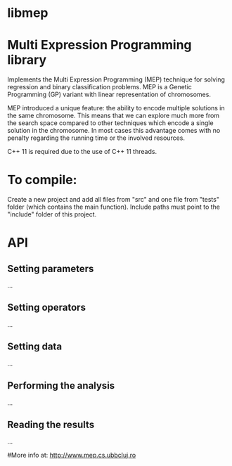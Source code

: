 # libmep

# Multi Expression Programming library

Implements the Multi Expression Programming (MEP) technique for solving regression and binary classification problems. MEP is a Genetic Programming (GP) variant with linear representation of chromosomes.

MEP introduced a unique feature: the ability to encode multiple solutions in the same chromosome. This means that we can explore much more from the search space compared to other techniques which encode a single solution in the chromosome. In most cases this advantage comes with no penalty regarding the running time or the involved resources.

C++ 11 is required due to the use of C++ 11 threads.

# To compile: 

Create a new project and add all files from "src" and one file from "tests" folder (which contains the main function). Include paths must point to the "include" folder of this project.

# API
## Setting parameters
...
## Setting operators
...
## Setting data
...
## Performing the analysis
...
## Reading the results
...

#More info at: http://www.mep.cs.ubbcluj.ro
